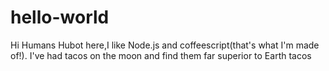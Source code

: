 # hello-world
Hi Humans
Hubot here,I like Node.js and coffeescript(that's what I'm made of!).
I've had tacos on the moon and find them far superior to Earth tacos
